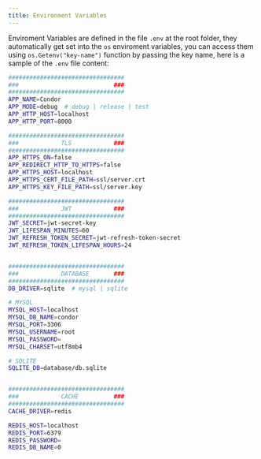 ```yaml
---
title: Environment Variables
---
```

Enviroment Variables are defined in the file `.env` at the root folder, they automatically get set into the `os` enviroment variables, you can access them using `os.Getenv("key-name")` function by passing the key name, here is a sample of the `.env` file content:
```bash
#################################
###                           ###
#################################
APP_NAME=Condor
APP_MODE=debug  # debug | release | test
APP_HTTP_HOST=localhost
APP_HTTP_PORT=8000

#################################
###            TLS            ###
#################################
APP_HTTPS_ON=false
APP_REDIRECT_HTTP_TO_HTTPS=false
APP_HTTPS_HOST=localhost
APP_HTTPS_CERT_FILE_PATH=ssl/server.crt
APP_HTTPS_KEY_FILE_PATH=ssl/server.key

#################################
###            JWT            ###
#################################
JWT_SECRET=jwt-secret-key
JWT_LIFESPAN_MINUTES=60
JWT_REFRESH_TOKEN_SECRET=jwt-refresh-token-secret
JWT_REFRESH_TOKEN_LIFESPAN_HOURS=24


#################################
###            DATABASE       ###
#################################
DB_DRIVER=sqlite  # mysql | sqlite

# MYSQL
MYSQL_HOST=localhost
MYSQL_DB_NAME=condor
MYSQL_PORT=3306
MYSQL_USERNAME=root
MYSQL_PASSWORD=
MYSQL_CHARSET=utf8mb4

# SQLITE
SQLITE_DB=database/db.sqlite


#################################
###            CACHE          ###
#################################
CACHE_DRIVER=redis

REDIS_HOST=localhost
REDIS_PORT=6379
REDIS_PASSWORD=
REDIS_DB_NAME=0
```
